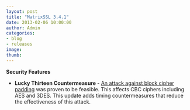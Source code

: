 ```yaml
---
layout: post
title: "MatrixSSL 3.4.1"
date: 2013-02-06 10:00:00
author: Admin
categories:
- blog
- releases
image:
thumb:
---
```

<b>Security Features</b>
<ul>
<li><b>Lucky Thirteen Countermeasure</b> - <a href="http://www.isg.rhul.ac.uk/tls/" target=_new>An attack against block cipher padding</a> was proven to be feasible. This affects CBC ciphers including AES and 3DES. This update adds timing countermeasures that reduce the effectiveness of this attack. 
</li>
</ul>
<br/>
